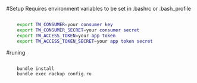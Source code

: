 #Setup
Requires environment variables to be set in .bashrc or .bash_profile

```bash

    export TW_CONSUMER=your consumer key
    export TW_CONSUMER_SECRET=your consumer secret
    export TW_ACCESS_TOKEN=your app token
    export TW_ACCESS_TOKEN_SECRET=your app token secret

```

#runing

```bash

    bundle install
    bundle exec rackup config.ru

```
